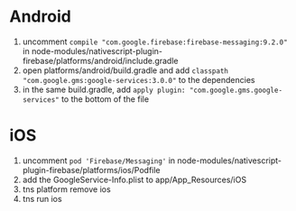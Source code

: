 # Android
1. uncomment `compile "com.google.firebase:firebase-messaging:9.2.0"` in node-modules/nativescript-plugin-firebase/platforms/android/include.gradle
2. open platforms/android/build.gradle and add `classpath "com.google.gms:google-services:3.0.0"` to the dependencies
3. in the same build.gradle, add `apply plugin: "com.google.gms.google-services"` to the bottom of the file

# iOS
1. uncomment `pod 'Firebase/Messaging'` in node-modules/nativescript-plugin-firebase/platforms/ios/Podfile
2. add the GoogleService-Info.plist to app/App_Resources/iOS
3. tns platform remove ios
4. tns run ios
